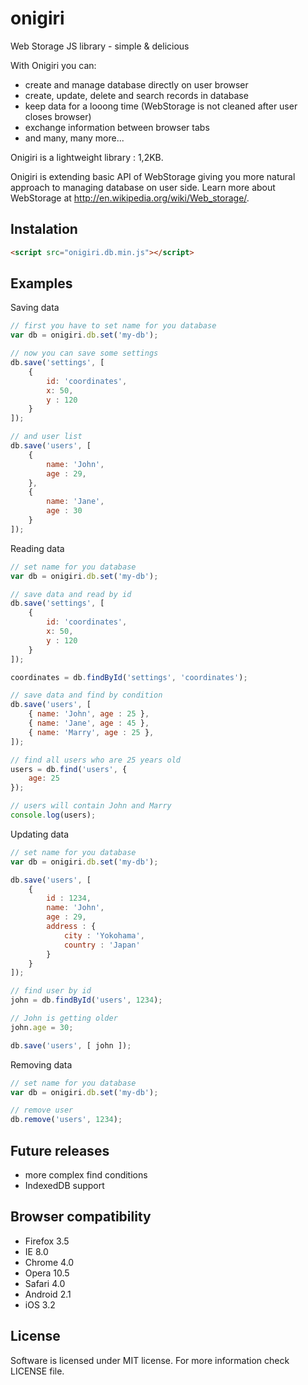 # onigiri #
Web Storage JS library  - simple & delicious

With Onigiri you can:

- create and manage database directly on user browser
- create, update, delete and search records in database
- keep data for a looong time (WebStorage is not cleaned after user closes browser)
- exchange information between browser tabs
- and many, many more...

Onigiri is a lightweight library : 1,2KB.

Onigiri is extending basic API of WebStorage giving you more natural approach to managing database on user side.
Learn more about WebStorage at <http://en.wikipedia.org/wiki/Web_storage/>.

## Instalation ##
```html
<script src="onigiri.db.min.js"></script>
```

## Examples ##

Saving data
```js
// first you have to set name for you database
var db = onigiri.db.set('my-db');

// now you can save some settings
db.save('settings', [
    {
        id: 'coordinates',
        x: 50,
        y : 120
    }
]);

// and user list
db.save('users', [
    {
        name: 'John',
        age : 29,
    },
    {
        name: 'Jane',
        age : 30
    }
]);

```

Reading data
```js
// set name for you database
var db = onigiri.db.set('my-db');

// save data and read by id
db.save('settings', [
    {
        id: 'coordinates',
        x: 50,
        y : 120
    }
]);

coordinates = db.findById('settings', 'coordinates');

// save data and find by condition
db.save('users', [
    { name: 'John', age : 25 },
    { name: 'Jane', age : 45 },
    { name: 'Marry', age : 25 },
]);

// find all users who are 25 years old
users = db.find('users', {
    age: 25
});

// users will contain John and Marry
console.log(users);
```

Updating data
```js
// set name for you database
var db = onigiri.db.set('my-db');

db.save('users', [
    {
        id : 1234,
        name: 'John',
        age : 29,
        address : {
            city : 'Yokohama',
            country : 'Japan'
        }
    }
]);

// find user by id
john = db.findById('users', 1234);

// John is getting older
john.age = 30;

db.save('users', [ john ]);
```

Removing data
```js
// set name for you database
var db = onigiri.db.set('my-db');

// remove user
db.remove('users', 1234);

```

## Future releases ##

- more complex find conditions
- IndexedDB support

## Browser compatibility ##

- Firefox 3.5
- IE 8.0
- Chrome 4.0
- Opera 10.5
- Safari 4.0
- Android 2.1
- iOS 3.2

## License ##

Software is licensed under MIT license.
For more information check LICENSE file.